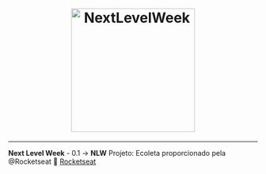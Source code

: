 <h1 align="center">
    <img alt="NextLevelWeek" title="#NextLevelWeek" src=".github/logo.svg" width="250px" />
</h1>

---

**Next Level Week** - 0.1 -> **NLW** Projeto: Ecoleta proporcionado pela @Rocketseat :rocket: [Rocketseat](http://github.com)
